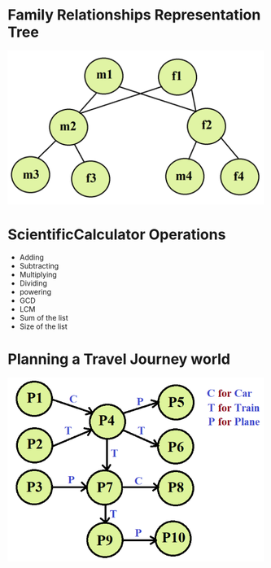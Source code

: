 # Family Relationships Representation Tree
![](./image/familyTree.png)
# ScientificCalculator Operations
* Adding
* Subtracting
* Multiplying
* Dividing
* powering
* GCD
* LCM
* Sum of the list
* Size of the list

# Planning a Travel Journey world
![](./image/Place.png) 

